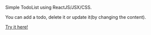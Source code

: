 Simple TodoList using ReactJS/JSX/CSS.


You can add a todo, delete it or update it(by changing the content).

[Try it here!](https://todo-list-cyan-tau.vercel.app)
